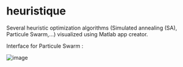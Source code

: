 # heuristique

Several heuristic optimization algorithms (Simulated annealing (SA), Particule Swarm,...) visualized using Matlab app creator.

Interface for Particule Swarm :

![image](https://user-images.githubusercontent.com/53513604/111312917-10192d80-8660-11eb-952e-aa30a9ff9069.png)

